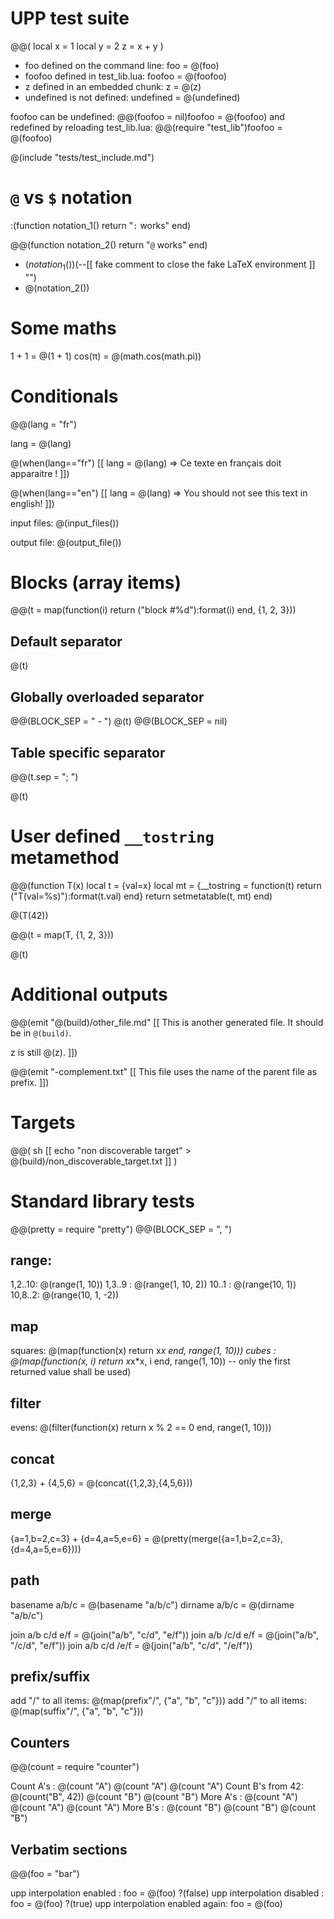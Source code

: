 # UPP test suite

@@( local x = 1
    local y = 2
    z = x + y
)

- foo defined on the command line: foo = @(foo)
- foofoo defined in test_lib.lua: foofoo = @(foofoo)
- z defined in an embedded chunk: z = @(z)
- undefined is not defined: undefined = @(undefined)

foofoo can be undefined: @@(foofoo = nil)foofoo = @(foofoo)
and redefined by reloading test_lib.lua: @@(require "test_lib")foofoo = @(foofoo)

@(include "tests/test_include.md")

# `@` vs `$` notation

:(function notation_1()
    return "`:` works"
end)

@@(function notation_2()
    return "`@` works"
end)

- $(notation_1())$(--[[ fake comment to close the fake LaTeX environment ]] "")
- @(notation_2())

# Some maths

1 + 1 = @(1 + 1)
cos(π) = @(math.cos(math.pi))

# Conditionals

@@(lang = "fr")

lang = @(lang)

@(when(lang=="fr") [[
lang = @(lang) => Ce texte en français doit apparaitre !
]])

@(when(lang=="en") [[
lang = @(lang) => You should not see this text in english!
]])

input files: @(input_files())

output file: @(output_file())

# Blocks (array items)

@@(t = map(function(i) return ("block #%d"):format(i) end, {1, 2, 3}))

## Default separator

@(t)

## Globally overloaded separator

@@(BLOCK_SEP = " - ")
@(t)
@@(BLOCK_SEP = nil)

## Table specific separator

@@(t.sep = "; ")

@(t)

# User defined `__tostring` metamethod

@@(function T(x)
    local t = {val=x}
    local mt = {__tostring = function(t) return ("T(val=%s)"):format(t.val) end}
    return setmetatable(t, mt)
end)

@(T(42))

@@(t = map(T, {1, 2, 3}))

@(t)

# Additional outputs

@@(emit "@(build)/other_file.md" [[
This is another generated file.
It should be in `@(build)`.

z is still @(z).
]])

@@(emit "-complement.txt" [[
This file uses the name of the parent file as prefix.
]])

# Targets

@@( sh [[
    echo "non discoverable target" > @(build)/non_discoverable_target.txt
]] )

# Standard library tests

@@(pretty = require "pretty")
@@(BLOCK_SEP = ", ")

## range:

1,2..10: @(range(1, 10))
1,3..9 : @(range(1, 10, 2))
10..1  : @(range(10, 1))
10,8..2: @(range(10, 1, -2))

## map

squares: @(map(function(x) return x*x end, range(1, 10)))
cubes  : @(map(function(x, i) return x*x*x, i end, range(1, 10)) -- only the first returned value shall be used)

## filter

evens: @(filter(function(x) return x % 2 == 0 end, range(1, 10)))

## concat

{1,2,3} + {4,5,6} = @(concat({1,2,3},{4,5,6}))

## merge

{a=1,b=2,c=3} + {d=4,a=5,e=6} = @(pretty(merge({a=1,b=2,c=3},{d=4,a=5,e=6})))

## path

basename a/b/c = @(basename "a/b/c")
dirname  a/b/c = @(dirname "a/b/c")

join a/b c/d e/f = @(join("a/b", "c/d", "e/f"))
join a/b /c/d e/f = @(join("a/b", "/c/d", "e/f"))
join a/b c/d /e/f = @(join("a/b", "c/d", "/e/f"))

## prefix/suffix

add "/" to all items: @(map(prefix"/", {"a", "b", "c"}))
add "/" to all items: @(map(suffix"/", {"a", "b", "c"}))

## Counters

@@(count = require "counter")

Count A's        : @(count "A") @(count "A") @(count "A")
Count B's from 42: @(count("B", 42)) @(count "B") @(count "B")
More A's         : @(count "A") @(count "A") @(count "A")
More B's         : @(count "B") @(count "B") @(count "B")

## Verbatim sections

@@(foo = "bar")

upp interpolation enabled      : foo = @(foo)
?(false)
upp interpolation disabled     : foo = @(foo)
?(true)
upp interpolation enabled again: foo = @(foo)

